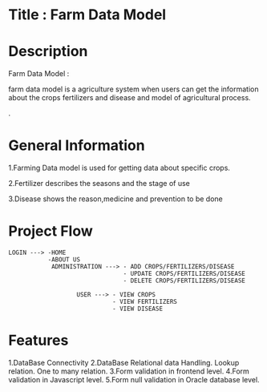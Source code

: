 # Title : Farm Data Model


# Description

Farm Data Model :

farm data model is a agriculture system when users can get the information about the crops fertilizers and disease and model of agricultural process.

.

# General Information

1.Farming Data model is used for getting data about specific crops.

2.Fertilizer describes the seasons and the stage of use

3.Disease shows the reason,medicine and prevention to be done

# Project Flow

    LOGIN ---> -HOME 
               -ABOUT US
                ADMINISTRATION ---> - ADD CROPS/FERTILIZERS/DISEASE
                                    - UPDATE CROPS/FERTILIZERS/DISEASE
                                    - DELETE CROPS/FERTILIZERS/DISEASE
                                   
                       USER ---> - VIEW CROPS
                                 - VIEW FERTILIZERS
                                 - VIEW DISEASE
                               
                


# Features

1.DataBase Connectivity
2.DataBase Relational data Handling.
   Lookup relation.
   One to many relation.
3.Form validation in frontend level.
4.Form validation in Javascript level.
5.Form null validation in Oracle database level.
